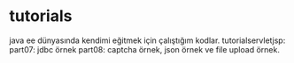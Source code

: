 # tutorials
java ee dünyasında kendimi eğitmek için çalıştığım kodlar.
tutorialservletjsp: 
part07: jdbc örnek
part08: captcha örnek, json örnek ve file upload örnek.
